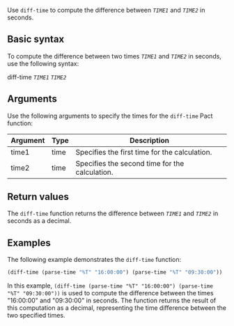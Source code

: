 Use `diff-time` to compute the difference between *`TIME1`* and *`TIME2`* in seconds.

## Basic syntax

To compute the difference between two times *`TIME1`* and *`TIME2`* in seconds, use the following syntax:

diff-time *`TIME1`* *`TIME2`*

## Arguments

Use the following arguments to specify the times for the `diff-time` Pact function:

| Argument | Type | Description                                   |
|----------|------|-----------------------------------------------|
| time1    | time | Specifies the first time for the calculation.|
| time2    | time | Specifies the second time for the calculation.|

## Return values

The `diff-time` function returns the difference between *`TIME1`* and *`TIME2`* in seconds as a decimal.

## Examples

The following example demonstrates the `diff-time` function:

```lisp
(diff-time (parse-time "%T" "16:00:00") (parse-time "%T" "09:30:00"))
```

In this example, `(diff-time (parse-time "%T" "16:00:00") (parse-time "%T" "09:30:00"))` is used to compute the difference between the times "16:00:00" and "09:30:00" in seconds. The function returns the result of this computation as a decimal, representing the time difference between the two specified times.
